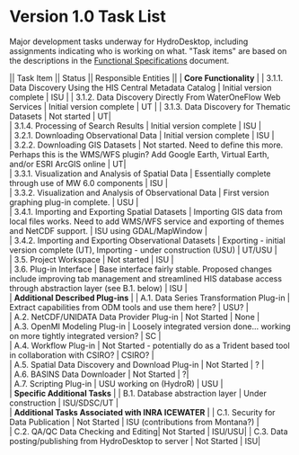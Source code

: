 # Version 1.0 Task List

Major development tasks underway for HydroDesktop, including assignments indicating who is working on what. "Task items" are based on the descriptions in the [Functional Specifications](Functional-Specifications) document.

|| Task Item || Status || Responsible Entities || 
| **Core Functionality** |
| 3.1.1. Data Discovery Using the HIS Central Metadata Catalog | Initial version complete | ISU | 
| 3.1.2. Data Discovery Directly From WaterOneFlow Web Services | Initial version complete | UT | 
| 3.1.3. Data Discovery for Thematic Datasets | Not started | UT|  
| 3.1.4. Processing of Search Results | Initial version complete | ISU |  
| 3.2.1. Downloading Observational Data | Initial version complete | ISU |  
| 3.2.2. Downloading GIS Datasets | Not started. Need to define this more. Perhaps this is the WMS/WFS plugin? Add Google Earth, Virtual Earth, and/or ESRI ArcGIS online | UT|  
| 3.3.1. Visualization and Analysis of Spatial Data | Essentially complete through use of MW 6.0 components | ISU |  
| 3.3.2. Visualization and Analysis of Observational Data | First version graphing plug-in complete. | USU |  
| 3.4.1. Importing and Exporting Spatial Datasets | Importing GIS data from local files works. Need to add WMS/WFS service and exporting of themes and NetCDF support. | ISU using GDAL/MapWindow |  
| 3.4.2. Importing and Exporting Observational Datasets | Exporting - initial version complete (UT), Importing - under construction (USU) | UT/USU |  
| 3.5. Project Workspace | Not started | ISU |  
| 3.6. Plug-in Interface | Base interface fairly stable. Proposed changes include improving tab management and streamlined HIS database access through abstraction layer (see B.1. below) | ISU |  
| **Additional Described Plug-ins** | 
| A.1. Data Series Transformation Plug-in | Extract capabilities from ODM tools and use them here?  | USU?  |  
| A.2. NetCDF/UNIDATA Data Provider Plug-in | Not Started | None |  
| A.3. OpenMI Modeling Plug-in | Loosely integrated version done... working on more tightly integrated version? | SC |  
| A.4. Workflow Plug-in | Not Started - potentially do as a Trident based tool in collaboration with CSIRO? | CSIRO? |  
| A.5. Spatial Data Discovery and Download Plug-in | Not Started | ? |  
| A.6. BASINS Data Downloader | Not Started | ?|  
| A.7. Scripting Plug-in | USU working on (HydroR) | USU |  
| **Specific Additional Tasks** |
| B.1. Database abstraction layer | Under construction  | ISU/SDSC/UT |  
| **Additional Tasks Associated with INRA ICEWATER** |
| C.1. Security for Data Publication  | Not Started  | ISU (contributions from Montana?) |  
| C.2. QA/QC Data Checking and Editing| Not Started | ISU/USU|
| C.3. Data posting/publishing from HydroDesktop to server | Not Started | ISU|